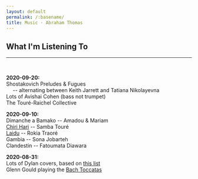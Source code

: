 ```yaml
---
layout: default
permalink: /:basename/
title: Music · Abraham Thomas
---
```


## What I'm Listening To

----

<br/>  

**2020-09-20:**  
Shostakovich Preludes & Fugues   
&emsp;  -- alternating between Keith Jarrett and Tatiana Nikolayevna  
Lots of Avishai Cohen (bass not trumpet)  
The Touré-Raichel Collective  

**2020-09-10:**  
Dimanche a Bamako -- Amadou & Mariam  
[Chiri Hari](https://open.spotify.com/album/33aNFeKXCZ15cxpN5S9nSB?highlight=spotify:track:1YQmUOQUxVeHebdKBX6m71) -- Samba Touré  
[Laidu](https://open.spotify.com/album/21Tj95e18stlS6SetlwqAa?highlight=spotify:track:05CF4ATpqROLTQVYABNZ3W) -- Rokia Traoré  
Gambia -- Sona Jobarteh  
Clandestin -- Fatoumata Diawara  


**2020-08-31:**  
Lots of Dylan covers, based on [this list](https://www.pastemagazine.com/music/bob-dylan/50-best-bob-dylan-covers-of-all-time/)  
Glenn Gould playing the [Bach Toccatas](https://open.spotify.com/album/2gd1uXc7xRQAxiLRUTjZHU)  